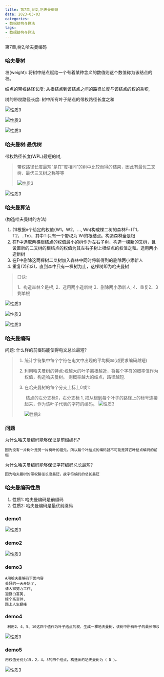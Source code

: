 ```yaml
---
title: 第7章,树2,哈夫曼编码
date: 2023-03-03
categories: 
- 数据结构与算法
tags:
- 数据结构与算法
---
```

第7章,树2,哈夫曼编码

<!-- more -->

### 哈夫曼树

权(weight): 将树中结点赋给一个有着某种含义的数值则这个数值称为该结点的权。

结点的带权路径长度: 从根结点到该结点之间的路径长度与该结点的权的乘积,

树的带权路径长度: 树中所有叶子结点的带权路径长度之和

![性质3](./algorithm_img/alg_e_01.png)

![性质3](./algorithm_img/alg_e_02.png)

![性质3](./algorithm_img/alg_e_03.png)

### 哈夫曼树:最优树

带权路径长度(WPL)最短的树,

> 带权路径长度最短”是在“度相同”的树中比较而得的结果，因此有最优二叉树、最优三叉树之称等等
>
> ![性质3](./algorithm_img/alg_e_04.png)

![性质3](./algorithm_img/alg_e_05.png)

### 哈夫曼算法

(构造哈夫曼树的方法)



1. (1)根据n个给定的权值{W1，W2，..., Wn)构成棵二树的森林F=(T1，T2，..Tn)，其中Ti只有一个带权为 Wi的根结点。构造森林全是根
2. 在F中选取两棵根结点的权值最小的树作为左右子树，构造一棵新的又树，且设置新的二叉树的根结点的权值为其左右子树上根结点的权值之和。选用两小造新树
3. 在F中删除这两棵树二叉树加入森林中同时将新得到的删除两小添新人
4. 重复(2)和3)，直到森中只有一棵树为止，这棵树即为哈夫曼树

> 口诀:
>
> 1、构造森林全是根; 
> 2、选用两小造新树
> 3、删除两小添新人;
> 4、重复2、3剩单根

![性质3](./algorithm_img/alg_e_06.png)

![性质3](./algorithm_img/alg_e_07.png)

![性质3](./algorithm_img/alg_e_08.png)

### 哈夫曼编码

问题: 什么样的前缀码能使得电文总长最短?

> 1. 统计字符集中每个字符在电文中出现的平均概率(越要求编码越短)
>
> 2. 利用哈夫曼树的特点:权越大的叶子离根越近，将每个字符的概率值作为权值，构造哈夫曼树。 则概率越大的结点，路径越短.
>
> 3. 在哈夫曼树的每个分支上标上0或1:
>
>    ​	结点的左分支标0，右分支标 1, 
>    ​    把从根到每个叶子的路径上的标号连接起来，作为该叶子代表的字符的编码。
>    ![性质3](./algorithm_img/alg_e_09.png)
>
>    ![性质3](./algorithm_img/alg_e_09_2.png)

### 问题

为什么哈夫曼编码能够保证是前缀编码?

```wiki
因为没有一片树叶是另一片树叶的祖先，所以每个叶结点的编码就不可能是其它叶结点编码的前缀
```



为什么哈夫曼编码能够保证字符编码总长最短?

```html
因为哈夫曼树的带权路径长度最短，故字符编码的总长最短
```



### 哈夫曼编码性质

1. 性质1:  哈夫曼编码是前缀码
2. 性质2:  哈夫曼编码是最优前缀码

### demo1

![性质3](./algorithm_img/alg_e_11.png)

### demo2

![性质3](./algorithm_img/alg_e_12.png)

### demo3

```wiki
#用哈夫曼编码下面内容
美好的一天开始了,
请大家努力工作,
迎娶白富美,
嫁个高富帅,
踏上人生巅峰
```

### demo4

```html
 利用2、4、5、10这四个值作为叶子结点的权，生成一棵哈夫曼树，该树中所有叶子的最长带权路径长度为（  38 ）
```

![性质3](./algorithm_img/alg_g_09.png)

### demo5

```html
用权值分别为15，2，4，5的四个结点，构造出的哈夫曼树为（ D ）。
```

![性质3](./algorithm_img/alg_g_10.png)























